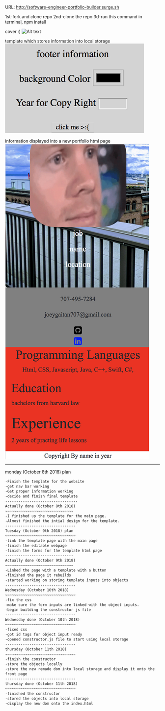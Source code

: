 URL: http://software-engineer-portfolio-builder.surge.sh


1st-fork and clone repo
2nd-clone the repo
3d-run this command in terminal, npm install

cover :)
![Alt text](https://github.com/joeygaitan/key1/tree/master/images/cover.jpeg  "Screenshot")

template which stores information into local storage
![Alt text](https://github.com/joeygaitan/key1/blob/master/images/template.jpeg  "Screenshot")

information displayed into a new portfolio html page 
![Alt text](https://github.com/joeygaitan/key1/blob/master/images/picture.jpeg  "Screenshot")

----------------------------------
monday (October 8th 2018) plan
~~~~~~~~~~~~~~~~~~~~~~~~~~~~~~~~~~
-Finish the template for the website
-get nav bar working
-Get proper information working 
-decide and finish final template
---------------------------------
Actually done (October 8th 2018)
~~~~~~~~~~~~~~~~~~~~~~~~~~~~~~~
-I finished up the template for the main page.
-Almost finished the intial design for the template.
--------------------------------
Tuesday (October 9th 2018) plan
~~~~~~~~~~~~~~~~~~~~~~~~~~~~~~~~
-link the template page with the main page
-finish the editable webpage
-finish the forms for the template html page
-------------------------------
Actually done (October 9th 2018)
~~~~~~~~~~~~~~~~~~~~~~~~~~~~~~~
-Linked the page with a template with a button
-finished the page it rebuilds
-started working on storing template inputs into objects
--------------------------------
Wednesday (October 10th 2018)
~~~~~~~~~~~~~~~~~~~~~~~~~~~~~~~~
-fix the css
-make sure the form inputs are linked with the object inputs.
-begin building the constructor js file
--------------------------------
Wednesday done (October 10th 2018)
~~~~~~~~~~~~~~~~~~~~~~~~~~~~~~~~
-fixed css
-got id tags for object input ready
-opened constructor.js file to start using local storage
--------------------------------
thursday (October 11th 2018)
~~~~~~~~~~~~~~~~~~~~~~~~~~~~~~~~
-finish the constructor
-store the objects locally
-store the new remade dom into local storage and display it onto the front page
--------------------------------
thursday done (October 11th 2018)
~~~~~~~~~~~~~~~~~~~~~~~~~~~~~~~~
-finished the constructor
-stored the objects into local storage
-display the new dom onto the index.html
